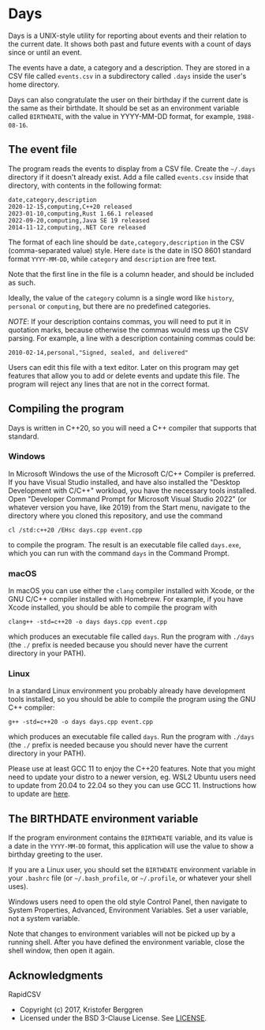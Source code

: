 # Days

Days is a UNIX-style utility for reporting about events and their relation 
to the current date. It shows both past and future events with a count of 
days since or until an event.

The events have a date, a category and a description. They are stored in a 
CSV file called `events.csv` in a subdirectory called `.days` inside the 
user's home directory.

Days can also congratulate the user on their birthday if the current date 
is the same as their birthdate. It should be set as an environment variable called 
`BIRTHDATE`, with the value in YYYY-MM-DD format, for example, `1988-08-16`.

## The event file

The program reads the events to display from a CSV file. Create the `~/.days` directory if it doesn't already exist. Add a file called `events.csv` 
inside that directory, with contents in the following format:

    date,category,description
    2020-12-15,computing,C++20 released
    2023-01-10,computing,Rust 1.66.1 released
    2022-09-20,computing,Java SE 19 released
    2014-11-12,computing,.NET Core released

The format of each line should be `date,category,description` in the CSV (comma-separated value) style. Here `date` is the date in ISO 8601 standard
format `YYYY-MM-DD`, while `category` and `description` are free text.

Note that the first line in the file is a column header, and should be included
as such.

Ideally, the value of the `category` column is a single word like `history`, 
`personal` or `computing`, but there are no predefined categories.

*NOTE*: If your description contains commas, you will need to put it in
quotation marks, because otherwise the commas would mess up the CSV parsing.
For example, a line with a description containing commas could be:

    2010-02-14,personal,"Signed, sealed, and delivered"

Users can edit this file with a text editor. Later on this program may get
features that allow you to add or delete events and update this file.
The program will reject any lines that are not in the correct format.

## Compiling the program

Days is written in C++20, so you will need a C++ compiler that supports 
that standard.

### Windows

In Microsoft Windows the use of the Microsoft C/C++ Compiler is preferred. 
If you have Visual Studio installed, and have also installed the "Desktop 
Development with C/C++" workload, you have the necessary tools installed. 
Open "Developer Command Prompt for Microsoft Visual Studio 2022" (or whatever
version you have, like 2019) from the Start menu, navigate to the directory 
where you cloned this repository, and use the command

    cl /std:c++20 /EHsc days.cpp event.cpp

to compile the program. The result is an executable file called `days.exe`, 
which you can run with the command `days` in the Command Prompt.

### macOS

In macOS you can use either the `clang` compiler installed with Xcode, or 
the GNU C/C++ compiler installed with Homebrew. For example, if you have 
Xcode installed, you should be able to compile the program with

    clang++ -std=c++20 -o days days.cpp event.cpp

which produces an executable file called `days`. Run the program with 
`./days` (the `./` prefix is needed because you should never have the 
current directory in your PATH).

### Linux

In a standard Linux environment you probably already have development tools 
installed, so you should be able to compile the program using the GNU C++ 
compiler:

    g++ -std=c++20 -o days days.cpp event.cpp

which produces an executable file called `days`. Run the program with 
`./days` (the `./` prefix is needed because you should never have the 
current directory in your PATH).

Please use at least GCC 11 to enjoy the C++20 features. Note that you might need to update your distro to a newer version, eg. WSL2 Ubuntu users need to update from 20.04 to 22.04 so they you can use GCC 11. Instructions how to update are [here](https://askubuntu.com/questions/1428423/upgrade-ubuntu-in-wsl2-from-20-04-to-22-04).

## The BIRTHDATE environment variable

If the program environment contains the `BIRTHDATE` variable, and its value 
is a date in the `YYYY-MM-DD` format, this application will use the value 
to show a birthday greeting to the user.

If you are a Linux user, you should set the `BIRTHDATE` environment variable 
in your `.bashrc` file (or `~/.bash_profile`, or `~/.profile`, or whatever 
your shell uses).

Windows users need to open the old style Control Panel, then navigate to 
System Properties, Advanced, Environment Variables. Set a user variable,
not a system variable.

Note that changes to environment variables will not be picked up by a 
running shell. After you have defined the environment variable, close the 
shell window, then open it again.

## Acknowledgments

RapidCSV
* Copyright (c) 2017, Kristofer Berggren
* Licensed under the BSD 3-Clause License. See [LICENSE](https://github.com/d99kris/rapidcsv/blob/master/LICENSE]).
